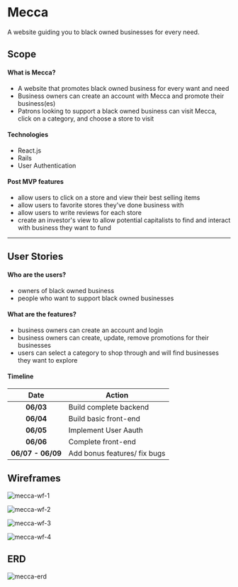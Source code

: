 # Mecca
A website guiding you to black owned businesses for every need.

## Scope
#### What is Mecca?
- A website that promotes black owned business for every want and need
- Business owners can create an account with Mecca and promote their business(es)
- Patrons looking to support a black owned business can visit Mecca, click on a category, and choose a store to visit

#### Technologies
- React.js
- Rails
- User Authentication

#### Post MVP features
- allow users to click on a store and view their best selling items
- allow users to favorite stores they've done business with
- allow users to write reviews for each store
- create an investor's view to allow potential capitalists to find and interact with business they want to fund
---

## User Stories
#### Who are the users?
- owners of black owned business
- people  who want to support black owned businesses

#### What are the features?
- business owners can create an account and login
- business owners can create, update, remove promotions for their businesses
- users can select a category to shop through and will find businesses they want to explore

#### Timeline

| Date            | Action                                                                                                          |
|:-----------------:|-----------------------------------------------------------------------------------------------------------------|
| **06/03**    | Build complete backend             |
| **06/04**   | Build basic front-end          |                                                   |
| **06/05**    | Implement User Aauth                                                               |
| **06/06**    | Complete front-end           |
| **06/07 - 06/09**    | Add bonus features/ fix bugs         |


## Wireframes
![mecca-wf-1](https://media.git.generalassemb.ly/user/19645/files/51109100-85f6-11e9-93d0-d2b6c2ae5934)

![mecca-wf-2](https://media.git.generalassemb.ly/user/19645/files/81582f80-85f6-11e9-8566-f2c0829ca315)

![mecca-wf-3](https://media.git.generalassemb.ly/user/19645/files/8917d400-85f6-11e9-9c74-ba2706e42dd2)

![mecca-wf-4](https://media.git.generalassemb.ly/user/19645/files/96cd5980-85f6-11e9-8f3e-6e9d41f15e49)



## ERD
![mecca-erd](https://media.git.generalassemb.ly/user/19645/files/41914800-85f6-11e9-8290-4721541f81b5)